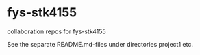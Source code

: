 # fys-stk4155
collaboration repos for fys-stk4155

See the separate README.md-files under directories project1 etc.
